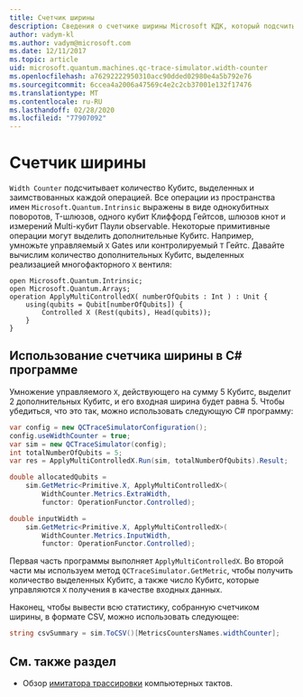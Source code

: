 ```yaml
---
title: Счетчик ширины
description: Сведения о счетчике ширины Microsoft КДК, который подсчитывает количество Кубитс, выделенных и заимствованных каждой операцией в тактовой программе.
author: vadym-kl
ms.author: vadym@microsoft.com
ms.date: 12/11/2017
ms.topic: article
uid: microsoft.quantum.machines.qc-trace-simulator.width-counter
ms.openlocfilehash: a76292222950310acc90dded02980e4a5b792e76
ms.sourcegitcommit: 6ccea4a2006a47569c4e2c2cb37001e132f17476
ms.translationtype: MT
ms.contentlocale: ru-RU
ms.lasthandoff: 02/28/2020
ms.locfileid: "77907092"
---
```

# <a name="width-counter"></a>Счетчик ширины

`Width Counter` подсчитывает количество Кубитс, выделенных и заимствованных каждой операцией.
Все операции из пространства имен `Microsoft.Quantum.Intrinsic` выражены в виде однокубитных поворотов, T-шлюзов, одного кубит Клиффорд Гейтсов, шлюзов кнот и измерений Multi-кубит Паули observable. Некоторые примитивные операции могут выделить дополнительные Кубитс. Например, умножьте управляемый `X` Gates или контролируемый `T` Гейтс. Давайте вычислим количество дополнительных Кубитс, выделенных реализацией многофакторного `X` вентиля:

```qsharp
open Microsoft.Quantum.Intrinsic;
open Microsoft.Quantum.Arrays;
operation ApplyMultiControlledX( numberOfQubits : Int ) : Unit {
    using(qubits = Qubit[numberOfQubits]) {
        Controlled X (Rest(qubits), Head(qubits));
    } 
}
```

## <a name="using-width-counter-within-a-c-program"></a>Использование счетчика ширины в C# программе

Умножение управляемого `X`, действующего на сумму 5 Кубитс, выделит 2 дополнительных Кубитс, и его входная ширина будет равна 5. Чтобы убедиться, что это так, можно использовать следующую C# программу:

```csharp 
var config = new QCTraceSimulatorConfiguration();
config.useWidthCounter = true;
var sim = new QCTraceSimulator(config);
int totalNumberOfQubits = 5;
var res = ApplyMultiControlledX.Run(sim, totalNumberOfQubits).Result;

double allocatedQubits = 
    sim.GetMetric<Primitive.X, ApplyMultiControlledX>(
        WidthCounter.Metrics.ExtraWidth,
        functor: OperationFunctor.Controlled); 

double inputWidth =
    sim.GetMetric<Primitive.X, ApplyMultiControlledX>(
        WidthCounter.Metrics.InputWidth,
        functor: OperationFunctor.Controlled);
```

Первая часть программы выполняет `ApplyMultiControlledX`. Во второй части мы используем метод `QCTraceSimulator.GetMetric`, чтобы получить количество выделенных Кубитс, а также число Кубитс, которые управляются `X` получения в качестве входных данных. 

Наконец, чтобы вывести всю статистику, собранную счетчиком ширины, в формате CSV, можно использовать следующее:
```csharp
string csvSummary = sim.ToCSV()[MetricsCountersNames.widthCounter];
```

## <a name="see-also"></a>См. также раздел ##

- Обзор [имитатора трассировки](xref:microsoft.quantum.machines.qc-trace-simulator.intro) компьютерных тактов.
